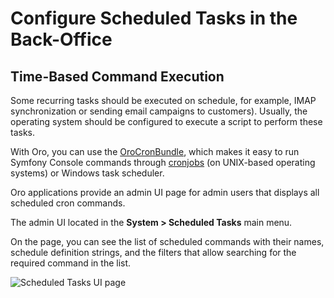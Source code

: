 # Configure Scheduled Tasks in the Back-Office

<a id="index-0"></a>

<a id="book-time-based-command-execution"></a>

## Time-Based Command Execution

Some recurring tasks should be executed on schedule, for example, IMAP synchronization or sending email campaigns to customers). Usually, the operating system should be configured to execute a script to perform these tasks.

With Oro, you can use the <a href="https://github.com/oroinc/platform/tree/5.1/src/Oro/Bundle/CronBundle" target="_blank">OroCronBundle</a>, which makes it easy to run Symfony Console commands through [cronjobs](../../../../backend/cron.md#dev-guide-system-cron-jobs) (on UNIX-based operating systems) or Windows task scheduler.

Oro applications provide an admin UI page for admin users that displays all scheduled cron commands.

The admin UI located in the **System > Scheduled Tasks** main menu.

On the page, you can see the list of scheduled commands with their names, schedule definition strings, and the filters that allow searching for the required command in the list.

![Scheduled Tasks UI page](user/img/system/scheduled_tasks/scheduled_tasks.png)
<!-- Frontend -->
